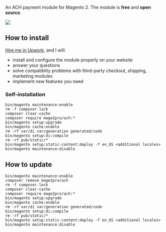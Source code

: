 An ACH payment module for Magento 2.
The module is **free** and **open source**.

![](https://mage2.pro/uploads/default/original/2X/d/d655e6942c02834346c88ae1292cbaec1d8d784c.png)

## How to install
[Hire me in Upwork](https://www.upwork.com/fl/mage2pro), and I will: 
- install and configure the module properly on your website
- answer your questions
- solve compatiblity problems with third-party checkout, shipping, marketing modules
- implement new features you need 

### Self-installation
```
bin/magento maintenance:enable
rm -f composer.lock
composer clear-cache
composer require mage2pro/ach:*
bin/magento setup:upgrade
bin/magento cache:enable
rm -rf var/di var/generation generated/code
bin/magento setup:di:compile
rm -rf pub/static/*
bin/magento setup:static-content:deploy -f en_US <additional locales>
bin/magento maintenance:disable
```

## How to update
```
bin/magento maintenance:enable
composer remove mage2pro/ach
rm -f composer.lock
composer clear-cache
composer require mage2pro/ach:*
bin/magento setup:upgrade
bin/magento cache:enable
rm -rf var/di var/generation generated/code
bin/magento setup:di:compile
rm -rf pub/static/*
bin/magento setup:static-content:deploy -f en_US <additional locales>
bin/magento maintenance:disable
```